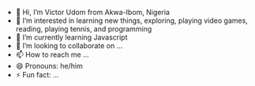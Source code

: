 - 👋 Hi, I’m Victor Udom from Akwa-Ibom, Nigeria
- 👀 I’m interested in learning new things, exploring, playing video games, reading, playing tennis, and programming
- 🌱 I’m currently learning Javascript 
- 💞️ I’m looking to collaborate on ...
- 📫 How to reach me ...
- 😄 Pronouns: he/him
- ⚡ Fun fact: ...

<!---
vicudom/vicudom is a ✨ special ✨ repository because its `README.md` (this file) appears on your GitHub profile.
You can click the Preview link to take a look at your changes.
--->
